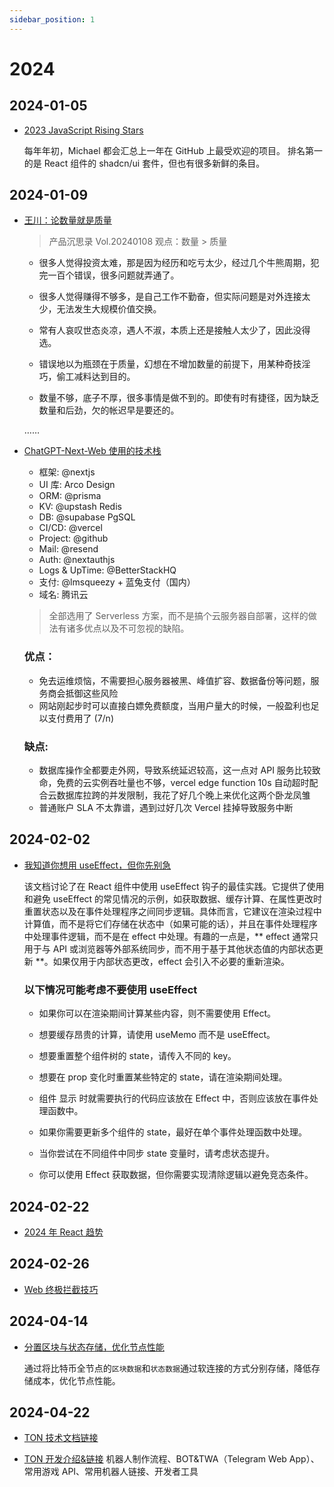 ```yaml
---
sidebar_position: 1
---
```


# 2024

## 2024-01-05

- [2023 JavaScript Rising Stars](https://risingstars.js.org/2023/en)

  每年年初，Michael 都会汇总上一年在 GitHub 上最受欢迎的项目。 排名第一的是 React 组件的 shadcn/ui 套件，但也有很多新鲜的条目。

## 2024-01-09

- [王川：论数量就是质量](https://mp.weixin.qq.com/s/VLT3XdejNNazi-xS7XMS0A)

  > 产品沉思录 Vol.20240108 观点：数量 > 质量

  - 很多人觉得投资太难，那是因为经历和吃亏太少，经过几个牛熊周期，犯完一百个错误，很多问题就弄通了。

  - 很多人觉得赚得不够多，是自己工作不勤奋，但实际问题是对外连接太少，无法发生大规模价值交换。

  - 常有人哀叹世态炎凉，遇人不淑，本质上还是接触人太少了，因此没得选。

  - 错误地以为瓶颈在于质量，幻想在不增加数量的前提下，用某种奇技淫巧，偷工减料达到目的。

  - 数量不够，底子不厚，很多事情是做不到的。即使有时有捷径，因为缺乏数量和后劲，欠的帐迟早是要还的。

  ……

- [ChatGPT-Next-Web 使用的技术栈](https://twitter.com/mortiest_ricky/status/1744654109087813976)

  - 框架: @nextjs
  - UI 库: Arco Design
  - ORM: @prisma
  - KV: @upstash Redis
  - DB: @supabase PgSQL
  - CI/CD: @vercel
  - Project: @github
  - Mail: @resend
  - Auth: @nextauthjs
  - Logs & UpTime: @BetterStackHQ
  - 支付: @lmsqueezy + 蓝兔支付（国内）
  - 域名: 腾讯云

  > 全部选用了 Serverless 方案，而不是搞个云服务器自部署，这样的做法有诸多优点以及不可忽视的缺陷。

  ### 优点：

  - 免去运维烦恼，不需要担心服务器被黑、峰值扩容、数据备份等问题，服务商会抵御这些风险
  - 网站刚起步时可以直接白嫖免费额度，当用户量大的时候，一般盈利也足以支付费用了 (7/n)

  ### 缺点:

  - 数据库操作全都要走外网，导致系统延迟较高，这一点对 API 服务比较致命，免费的云实例吞吐量也不够，vercel edge function 10s 自动超时配合云数据库拉跨的并发限制，我花了好几个晚上来优化这两个卧龙凤雏
  - 普通账户 SLA 不太靠谱，遇到过好几次 Vercel 挂掉导致服务中断

## 2024-02-02

- [我知道你想用 useEffect，但你先别急](https://mp.weixin.qq.com/s/i1S1IJzJ1kocMy1ouxtJyw)

  该文档讨论了在 React 组件中使用 useEffect 钩子的最佳实践。它提供了使用和避免 useEffect 的常见情况的示例，如获取数据、缓存计算、在属性更改时重置状态以及在事件处理程序之间同步逻辑。具体而言，它建议在渲染过程中计算值，而不是将它们存储在状态中（如果可能的话），并且在事件处理程序中处理事件逻辑，而不是在 effect 中处理。有趣的一点是，** effect 通常只用于与 API 或浏览器等外部系统同步，而不用于基于其他状态值的内部状态更新 **。如果仅用于内部状态更改，effect 会引入不必要的重新渲染。

  ### 以下情况可能考虑不要使用 useEffect

  - 如果你可以在渲染期间计算某些内容，则不需要使用 Effect。

  - 想要缓存昂贵的计算，请使用 useMemo 而不是 useEffect。

  - 想要重置整个组件树的 state，请传入不同的 key。

  - 想要在 prop 变化时重置某些特定的 state，请在渲染期间处理。

  - 组件 显示 时就需要执行的代码应该放在 Effect 中，否则应该放在事件处理函数中。

  - 如果你需要更新多个组件的 state，最好在单个事件处理函数中处理。

  - 当你尝试在不同组件中同步 state 变量时，请考虑状态提升。

  - 你可以使用 Effect 获取数据，但你需要实现清除逻辑以避免竞态条件。

## 2024-02-22

- [2024 年 React 趋势](https://sorrycc.com/react-trend-2024/)

## 2024-02-26

- [Web 终极拦截技巧](https://hughfenghen.github.io/posts/2023/12/23/web-spy/)

## 2024-04-14

- [分置区块与状态存储，优化节点性能](https://www.btcstudy.org/2024/03/29/separately-store-blocks-and-state-to-improve-node-performance/)

  通过将比特币全节点的`区块数据`和`状态数据`通过软连接的方式分别存储，降低存储成本，优化节点性能。

## 2024-04-22

- [TON 技术文档链接](https://docs.google.com/document/d/1aJtWRSI1PL1NtTEnViJUVTR1raTZwG_zrOPIcv9UMPc/mobilebasic)

- [TON 开发介绍&链接](https://docs.google.com/document/d/1SMeBBug6B10nNo70_BofftYBtwywfQXUzRSwE1lo4Gk/mobilebasic)
  机器人制作流程、BOT&TWA（Telegram Web App）、常用游戏 API、常用机器人链接、开发者工具

